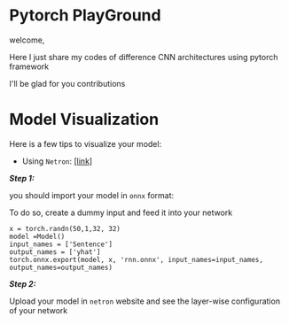 
# Pytorch PlayGround

welcome,

Here I just share my codes of difference CNN architectures using pytorch framework

I'll be glad for you contributions

# Model Visualization
Here is a few tips to visualize your model:

- Using `Netron`: [[link]](https://netron.app/)

***Step 1:***

 you should import your model in `onnx` format:

To do so, create a dummy input and feed it into your network
```
x = torch.randn(50,1,32, 32)
model =Model()
input_names = ['Sentence']
output_names = ['yhat']
torch.onnx.export(model, x, 'rnn.onnx', input_names=input_names, output_names=output_names)
```

***Step 2:***
 
 Upload your model in `netron` website and see the layer-wise configuration of your network



